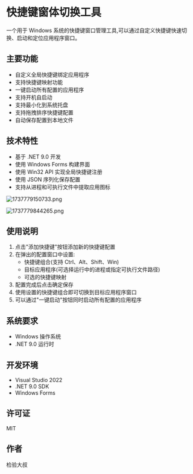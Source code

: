 # 快捷键窗体切换工具

一个用于 Windows 系统的快捷键窗口管理工具,可以通过自定义快捷键快速切换、启动和定位应用程序窗口。

## 主要功能

- 自定义全局快捷键绑定应用程序
- 支持快捷键映射功能
- 一键启动所有配置的应用程序
- 支持开机自启动
- 支持最小化到系统托盘
- 支持拖拽排序快捷键配置
- 自动保存配置到本地文件

## 技术特性

- 基于 .NET 9.0 开发
- 使用 Windows Forms 构建界面
- 使用 Win32 API 实现全局快捷键注册
- 使用 JSON 序列化保存配置
- 支持从进程和可执行文件中提取应用图标

![1737779150733.png](https://image.jianyandashu.com/i/2025/01/25/679467c75e15c.png)

![1737779844265.png](https://image.jianyandashu.com/i/2025/01/25/67946a7d4da5b.png)

## 使用说明

1. 点击"添加快捷键"按钮添加新的快捷键配置
2. 在弹出的配置窗口中设置:
   - 快捷键组合(支持 Ctrl、Alt、Shift、Win)
   - 目标应用程序(可选择运行中的进程或指定可执行文件路径)
   - 可选的快捷键映射
3. 配置完成后点击确定保存
4. 使用设置的快捷键组合即可切换到目标应用程序窗口
5. 可以通过"一键启动"按钮同时启动所有配置的应用程序

## 系统要求

- Windows 操作系统
- .NET 9.0 运行时

## 开发环境

- Visual Studio 2022
- .NET 9.0 SDK
- Windows Forms

## 许可证

MIT

## 作者

检验大叔